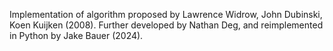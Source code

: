 Implementation of algorithm proposed by Lawrence Widrow, John Dubinski, Koen Kuijken (2008). Further developed by Nathan Deg, and reimplemented in Python by Jake Bauer (2024).